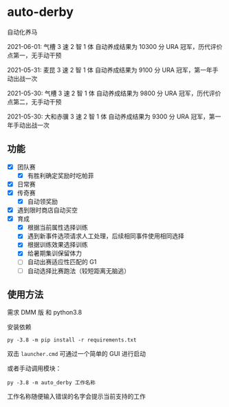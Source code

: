 # auto-derby

自动化养马

2021-06-01: 气槽 3 速 2 智 1 体 自动养成结果为 10300 分 URA 冠军，历代评价点第一，无手动干预

2021-05-31: 麦昆 3 速 2 智 1 体 自动养成结果为 9100 分 URA 冠军，第一年手动出战一次

2021-05-30: 气槽 3 速 2 智 1 体 自动养成结果为 9800 分 URA 冠军，历代评价点第二，无手动干预

2021-05-30: 大和赤骥 3 速 2 智 1 体 自动养成结果为 9300 分 URA 冠军，第一年手动出战一次

## 功能

- [x] 团队赛
  - [x] 有胜利确定奖励时吃帕菲
- [x] 日常赛
- [x] 传奇赛
  - [x] 自动领奖励
- [x] 遇到限时商店自动买空
- [x] 育成
  - [x] 根据当前属性选择训练
  - [x] 遇到新事件选项请求人工处理，后续相同事件使用相同选择
  - [x] 根据训练效果选择训练
  - [x] 给暑期集训保留体力
  - [ ] 自动出赛适应性匹配的 G1
  - [ ] 自动选择比赛跑法（较短距离无脑逃）

## 使用方法

需求 DMM 版 和 python3.8

安装依赖

```shell
py -3.8 -m pip install -r requirements.txt
```

双击 `launcher.cmd` 可通过一个简单的 GUI 进行启动

或者手动调用模块：

```shell
py -3.8 -m auto_derby 工作名称
```

工作名称随便输入错误的名字会提示当前支持的工作
